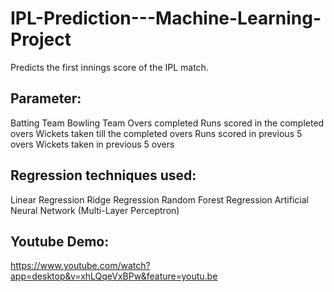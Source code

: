 # IPL-Prediction---Machine-Learning-Project

Predicts the first innings score of the IPL match. 
## Parameter: 
  Batting Team
  Bowling Team
  Overs completed
  Runs scored in the completed overs
  Wickets taken till the completed overs
  Runs scored in previous 5 overs
  Wickets taken in previous 5 overs

## Regression techniques used:
  Linear Regression
  Ridge Regression
  Random Forest Regression
  Artificial Neural Network (Multi-Layer Perceptron)

## Youtube Demo: 
https://www.youtube.com/watch?app=desktop&v=xhLQqeVxBPw&feature=youtu.be
